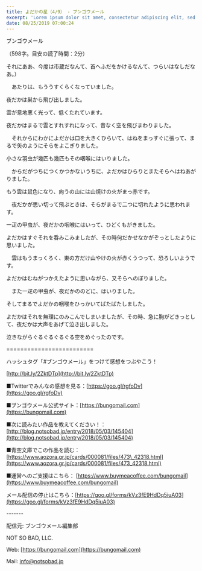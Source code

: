 ```yaml
---
title: よだかの星（4/9） - ブンゴウメール
excerpt: 'Lorem ipsum dolor sit amet, consectetur adipiscing elit, sed do eiusmod tempor incididunt ut labore et dolore magna aliqua. Praesent elementum facilisis leo vel fringilla est ullamcorper eget. At imperdiet dui accumsan sit amet nulla facilisi morbi tempus.'
date: 08/25/2019 07:00:24
---
```


ブンゴウメール

（598字。目安の読了時間：2分）

それにああ、今度は市蔵だなんて、首へふだをかけるなんて、つらいはなしだなあ。）

　あたりは、もううすくらくなっていました。

夜だかは巣から飛び出しました。

雲が意地悪く光って、低くたれています。

夜だかはまるで雲とすれすれになって、音なく空を飛びまわりました。

　それからにわかによだかは口を大きくひらいて、はねをまっすぐに張って、まるで矢のようにそらをよこぎりました。

小さな羽虫が幾匹も幾匹もその咽喉にはいりました。

　からだがつちにつくかつかないうちに、よだかはひらりとまたそらへはねあがりました。

もう雲は鼠色になり、向うの山には山焼けの火がまっ赤です。

　夜だかが思い切って飛ぶときは、そらがまるで二つに切れたように思われます。

一疋の甲虫が、夜だかの咽喉にはいって、ひどくもがきました。

よだかはすぐそれを呑みこみましたが、その時何だかせなかがぞっとしたように思いました。

　雲はもうまっくろく、東の方だけ山やけの火が赤くうつって、恐ろしいようです。

よだかはむねがつかえたように思いながら、又そらへのぼりました。

　また一疋の甲虫が、夜だかののどに、はいりました。

そしてまるでよだかの咽喉をひっかいてばたばたしました。

よだかはそれを無理にのみこんでしまいましたが、その時、急に胸がどきっとして、夜だかは大声をあげて泣き出しました。

泣きながらぐるぐるぐるぐる空をめぐったのです。

\=========================

ハッシュタグ「#ブンゴウメール」をつけて感想をつぶやこう！　

[http://bit.ly/2ZktDTp](http://bit.ly/2ZktDTp)

■Twitterでみんなの感想を見る：[https://goo.gl/rgfoDv](https://goo.gl/rgfoDv)

■ブンゴウメール公式サイト：[https://bungomail.com](https://bungomail.com)

■次に読みたい作品を教えてください！：[http://blog.notsobad.jp/entry/2018/05/03/145404](http://blog.notsobad.jp/entry/2018/05/03/145404)

■青空文庫でこの作品を読む：[https://www.aozora.gr.jp/cards/000081/files/473\_42318.html](https://www.aozora.gr.jp/cards/000081/files/473_42318.html)

■運営へのご支援はこちら： [https://www.buymeacoffee.com/bungomail](https://www.buymeacoffee.com/bungomail)

メール配信の停止はこちら：[https://goo.gl/forms/kVz3fE9HdDq5iuA03](https://goo.gl/forms/kVz3fE9HdDq5iuA03)

\-------

配信元: ブンゴウメール編集部

NOT SO BAD, LLC.

Web: [https://bungomail.com](https://bungomail.com)

Mail: info@notsobad.jp